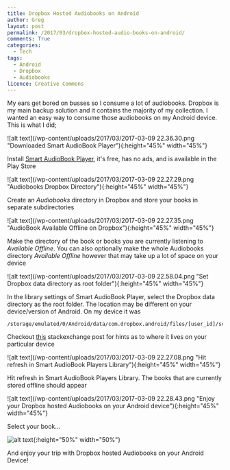 ```yaml
---
title: Dropbox Hosted Audiobooks on Android
author: Greg
layout: post
permalink: /2017/03/dropbox-hosted-audio-books-on-android/
comments: True
categories:
  - Tech
tags:
  - Android
  - Dropbox
  - Audiobooks
licence: Creative Commons
---
```


My ears get bored on busses so I consume a lot of audiobooks. Dropbox is my main backup solution and it contains the majority of my collection. I wanted an easy way to consume those audiobooks on my Android device. This is what I did;

![alt text](/wp-content/uploads/2017/03/2017-03-09 22.36.30.png "Downloaded Smart AudioBook Player"){:height="45%" width="45%"}

Install [Smart AudioBook Player](https://play.google.com/store/apps/details?id=ak.alizandro.smartaudiobookplayer), it's free, has no ads, and is available in the Play Store

![alt text](/wp-content/uploads/2017/03/2017-03-09 22.27.29.png "Audiobooks Dropbox Directory"){:height="45%" width="45%"}

Create an *Audiobooks* directory in Dropbox and store your books in separate subdirectories

![alt text](/wp-content/uploads/2017/03/2017-03-09 22.27.35.png "AudioBook Available Offline on Dropbox"){:height="45%" width="45%"}

Make the directory of the book or books you are currently listening to *Available Offline*. You can also optionally make the whole Audiobooks directory *Available Offline* however that may take up a lot of space on your device

![alt text](/wp-content/uploads/2017/03/2017-03-09 22.58.04.png "Set Dropbox data directory as root folder"){:height="45%" width="45%"}

In the library settings of Smart AudioBook Player, select the Dropbox data directory as the root folder. The location may be different on your device/version of Android. On my device it was

```
/storage/emulated/0/Android/data/com.dropbox.android/files/[user_id]/scratch/Audiobooks
```

Checkout [this](http://android.stackexchange.com/questions/8436/dropbox-for-android-folder-location) stackexchange post for hints as to where it lives on your particular device

![alt text](/wp-content/uploads/2017/03/2017-03-09 22.27.08.png "Hit refresh in Smart AudioBook Players Library"){:height="45%" width="45%"}

Hit refresh in Smart AudioBook Players Library. The books that are currently stored offline should appear

![alt text](/wp-content/uploads/2017/03/2017-03-09 22.28.43.png "Enjoy your Dropbox hosted Audiobooks on your Android device"){:height="45%" width="45%"}

Select your book...

![alt text](/wp-content/uploads/2017/03/bus-ride.gif "Enjoy your bus ride"){:height="50%" width="50%"}

And enjoy your trip with Dropbox hosted Audiobooks on your Android Device!
